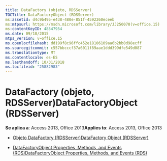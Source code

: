 ```yaml
---
title: DataFactory (objeto, RDSServer)
TOCTitle: DataFactoryObject (RDSServer)
ms:assetid: d4c9b495-e438-480e-851f-4592260eceeb
ms:mtpsurl: https://msdn.microsoft.com/library/JJ250070(v=office.15)
ms:contentKeyID: 48547954
ms.date: 09/18/2015
mtps_version: v=office.15
ms.openlocfilehash: dd199f8c96ffc452e18106109aa6b2bb0d98ecff
ms.sourcegitcommit: c557bbcccf37a6011f89aae1ddd399dfe549d087
ms.translationtype: MT
ms.contentlocale: es-ES
ms.lasthandoff: 10/31/2018
ms.locfileid: "25882983"
---
```

# <a name="datafactoryobject-rdsserver"></a><span data-ttu-id="9deb6-102">DataFactory (objeto, RDSServer)</span><span class="sxs-lookup"><span data-stu-id="9deb6-102">DataFactoryObject (RDSServer)</span></span>


<span data-ttu-id="9deb6-103">**Se aplica a**: Access 2013, Office 2013</span><span class="sxs-lookup"><span data-stu-id="9deb6-103">**Applies to**: Access 2013, Office 2013</span></span>



  - [<span data-ttu-id="9deb6-104">Objeto DataFactory (RDSServer)</span><span class="sxs-lookup"><span data-stu-id="9deb6-104">DataFactory Object (RDSServer)</span></span>](datafactory-object-rdsserver.md)

  - [<span data-ttu-id="9deb6-105">DataFactoryObject Properties, Methods, and Events (RDS)</span><span class="sxs-lookup"><span data-stu-id="9deb6-105">DataFactoryObject Properties, Methods, and Events (RDS)</span></span>](datafactoryobject-properties-methods-and-events-rds.md)

